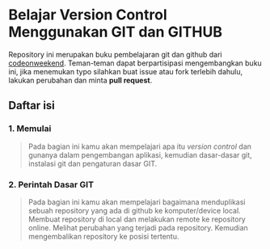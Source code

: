 # Belajar Version Control Menggunakan GIT dan GITHUB

Repository ini merupakan buku pembelajaran git dan github dari [codeonweekend](http://github.com/codeonweekend). Teman-teman dapat berpartisipasi mengembangkan buku ini, jika menemukan typo silahkan buat issue atau fork terlebih dahulu, lakukan perubahan dan minta **pull request**.

## Daftar isi
### 1. Memulai
> Pada bagian ini kamu akan mempelajari apa itu *version control* dan gunanya dalam pengembangan aplikasi, kemudian dasar-dasar git, instalasi git dan pengaturan dasar GIT.
### 2. Perintah Dasar GIT
> Pada bagian ini kamu akan mempelajari bagaimana menduplikasi sebuah repository yang ada di github ke komputer/device local. Membuat repository di local dan melakukan remote ke repository online. Melihat perubahan yang terjadi pada repository. Kemudian mengembalikan repository ke posisi tertentu.
